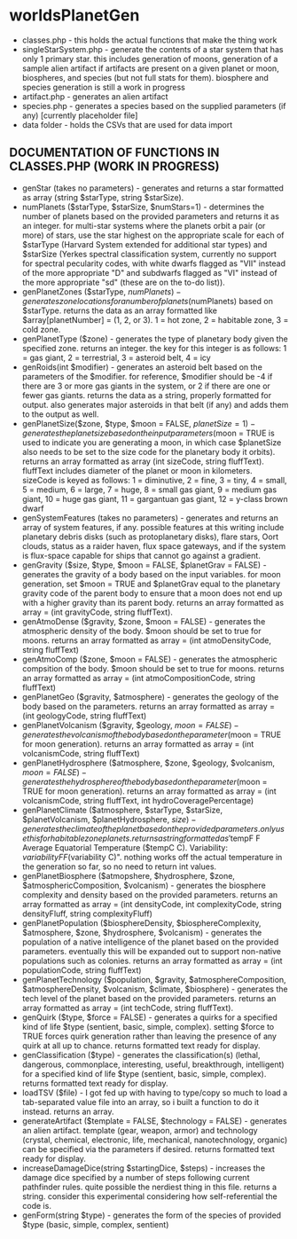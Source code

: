 # worldsPlanetGen

* classes.php - this holds the actual functions that make the thing work
* singleStarSystem.php - generate the contents of a star system that has only 1 primary star.  this includes generation of moons, generation of a sample alien artifact if artifacts are present on a given planet or moon, biospheres, and species (but not full stats for them).  biosphere and species generation is still a work in progress
* artifact.php - generates an alien artifact
* species.php - generates a species based on the supplied parameters (if any) [currently placeholder file]
* data folder - holds the CSVs that are used for data import

## DOCUMENTATION OF FUNCTIONS IN CLASSES.PHP (WORK IN PROGRESS)
* genStar (takes no parameters) - generates and returns a star formatted as array (string $starType, string $starSize).
* numPlanets ($starType, $starSize, $numStars=1) - determines the number of planets based on the provided parameters and returns it as an integer.  for multi-star systems where the planets orbit a pair (or more) of stars, use the star highest on the appropriate scale for each of $starType (Harvard System extended for additional star types) and $starSize (Yerkes spectral classification system, currently no support for spectral pecularity codes, with white dwarfs flagged as "VII" instead of the more appropriate "D" and subdwarfs flagged as "VI" instead of the more appropriate "sd" (these are on the to-do list)).
* genPlanetZones ($starType, $numPlanets) - generates zone locations for a number of planets ($numPlanets) based on $starType.  returns the data as an array formatted like $array[planetNumber] = (1, 2, or 3).  1 = hot zone, 2 = habitable zone, 3 = cold zone.
* genPlanetType ($zone) - generates the type of planetary body given the specified zone.  returns an integer.  the key for this integer is as follows: 1 = gas giant, 2 = terrestrial, 3 = asteroid belt, 4 = icy
* genRoids(int $modifier) - generates an asteroid belt based on the parameters of the $modifier.  for reference, $modifier should be -4 if there are 3 or more gas giants in the system, or 2 if there are one or fewer gas giants.  returns the data as a string, properly formatted for output.  also generates major asteroids in that belt (if any) and adds them to the output as well.
* genPlanetSize($zone, $type, $moon = FALSE, $planetSize = 1) - generates the planet size based on the input parameters ($moon = TRUE is used to indicate you are generating a moon, in which case $planetSize also needs to be set to the size code for the planetary body it orbits).  returns an array formatted as array (int sizeCode, string fluffText).  fluffText includes diameter of the planet or moon in kilometers.  sizeCode is keyed as follows: 1 = diminutive, 2 = fine, 3 = tiny, 4 = small, 5 = medium, 6 = large, 7 = huge, 8 = small gas giant, 9 = medium gas giant, 10 = huge gas giant, 11 = gargantuan gas giant, 12 = y-class brown dwarf
* genSystemFeatures (takes no parameters) - generates and returns an array of system features, if any.  possible features at this writing include planetary debris disks (such as protoplanetary disks), flare stars,  Oort clouds, status as a raider haven, flux space gateways, and if the system is flux-space capable for ships that cannot go against a gradient.
* genGravity ($size, $type, $moon = FALSE, $planetGrav = FALSE) - generates the gravity of a body based on the input variables.  for moon generation, set $moon = TRUE and $planetGrav equal to the planetary gravity code of the parent body to ensure that a moon does not end up with a higher gravity than its parent body. returns an array formatted as array = (int gravityCode, string fluffText).
* genAtmoDense ($gravity, $zone, $moon = FALSE) - generates the atmospheric density of the body.  $moon should be set to true for moons.  returns an array formatted as array = (int atmoDensityCode, string fluffText)
* genAtmoComp ($zone, $moon = FALSE) - generates the atmospheric compsition of the body.  $moon should be set to true for moons.  returns an array formatted as array = (int atmoCompositionCode, string fluffText)
* genPlanetGeo ($gravity, $atmosphere) - generates the geology of the body based on the parameters.  returns an array formatted as array = (int geologyCode, string fluffText)
* genPlanetVolcanism ($gravity, $geology, $moon = FALSE) - generates the volcanism of the body based on the parameter ($moon = TRUE for moon generation).  returns an array formatted as array = (int volcanismCode, string fluffText)
* genPlanetHydrosphere ($atmosphere, $zone, $geology, $volcanism, $moon = FALSE) - generates the hydrosphere of the body based on the parameter ($moon = TRUE for moon generation).  returns an array formatted as array = (int volcanismCode, string fluffText, int hydroCoveragePercentage)
* genPlanetClimate ($atmosphere, $starType, $starSize, $planetVolcanism, $planetHydrosphere, $size) - generates the climate of the planet based on the provided parameters.  only use this for habitable zone planets.  returns a string formatted as '$tempF F Average Equatorial Temperature ($tempC C).  Variability: $variabilityF F ($variability C)".  nothing works off the actual temperature in the generation so far, so no need to return int values.
* genPlanetBiosphere ($atmopshere, $hydrosphere, $zone, $atmosphericComposition, $volcanism) - generates the biosphere complexity and density based on the provided parameters.  returns an array formatted as array = (int densityCode, int complexityCode, string densityFluff, string complexityFluff)
* genPlanetPopulation ($biosphereDensity, $biosphereComplexity, $atmosphere, $zone, $hydrosphere, $volcanism) - generates the population of a native intelligence of the planet based on the provided parameters.  eventually this will be expanded out to support non-native populations such as colonies.  returns an array formatted as array = (int populationCode, string fluffText)
* genPlanetTechnology ($population, $gravity, $atmosphereComposition, $atmosphereDensity, $volcanism, $climate, $biosphere) - generates the tech level of the planet based on the provided parameters.  returns an array formatted as array = (int techCode, string fluffText).
* genQuirk ($type, $force = FALSE) - generates a quirks for a specified kind of life $type (sentient, basic, simple, complex).  setting $force to TRUE forces quirk generation rather than leaving the presence of any quirk at all up to chance.  returns formatted text ready for display.
* genClassification ($type) - generates the classification(s) (lethal, dangerous, commonplace, interesting, useful, breakthrough, intelligent) for a specified kind of life $type (sentient, basic, simple, complex).  returns formatted text ready for display.
* loadTSV ($file) - I got fed up with having to type/copy so much to load a tab-separated value file into an array, so i built a function to do it instead.  returns an array.
* generateArtifact ($template = FALSE, $technology = FALSE) - generates an alien artifact.  template (gear, weapon, armor) and technology (crystal, chemical, electronic, life, mechanical, nanotechnology, organic) can be specified via the parameters if desired.  returns formatted text ready for display.
* increaseDamageDice(string $startingDice, $steps) - increases the damage dice specified by a number of steps following current pathfinder rules.  quite possible the nerdiest thing in this file.  returns a string.  consider this experimental considering how self-referential the code is.
* genForm(string $type) - generates the form of the species of provided $type (basic, simple, complex, sentient)
